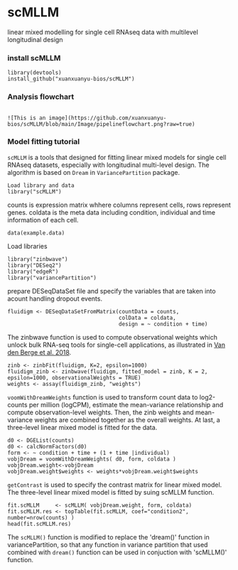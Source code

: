 # scMLLM
 linear mixed modelling for single cell RNAseq data with multilevel longitudinal design
 
### install scMLLM
```
library(devtools)
install_github("xuanxuanyu-bios/scMLLM")
```
### Analysis flowchart
```

![This is an image](https://github.com/xuanxuanyu-bios/scMLLM/blob/main/Image/pipelineflowchart.png?raw=true)

```

### Model fitting tutorial
`scMLLM` is a tools that designed for fitting linear mixed models for single cell RNAseq datasets, especially with longitudinal multi-level design. The algorithm is based on `Dream` in `VariancePartition` package.
```
Load library and data
library("scMLLM")
```
counts is expression matrix whhere columns represent cells, rows represent genes.
coldata is the meta data including condition, individual and time information of each cell. 
```
data(example.data)
```
Load libraries
```
library("zinbwave")
library("DESeq2")
library("edgeR")
library("variancePartition")
```
prepare DESeqDataSet file and specify the variables that are taken into acount handling dropout events. 
```
fluidigm <- DESeqDataSetFromMatrix(countData = counts,
                                   colData = coldata,
                                   design = ~ condition + time)
```
The zinbwave function is used to compute observational weights which unlock bulk RNA-seq tools for single-cell applications, as illustrated in [Van den Berge et al. 2018](https://genomebiology.biomedcentral.com/articles/10.1186/s13059-018-1406-4).
```
zinb <- zinbFit(fluidigm, K=2, epsilon=1000)
fluidigm_zinb <- zinbwave(fluidigm, fitted_model = zinb, K = 2, epsilon=1000, observationalWeights = TRUE)
weights <- assay(fluidigm_zinb, "weights")
```
`voomWithDreamWeights` function is used to transform count data to log2-counts per million (logCPM), estimate the mean-variance relationship and compute observation-level weights. Then, the zinb weights and mean-variance weights are combined together as the overall weights. At last, a three-level linear mixed model is fitted for the data.
```
d0 <- DGEList(counts)
d0 <- calcNormFactors(d0)
form <- ~ condition + time + (1 + time |individual)
vobjDream = voomWithDreamWeights( d0, form, coldata )
vobjDream.weight<-vobjDream
vobjDream.weight$weights <- weights*vobjDream.weight$weights
```
`getContrast` is used to specify the contrast matrix for linear mixed model. The three-level linear mixed model is  fitted by suing scMLLM function.
```
fit.scMLLM     <- scMLLM( vobjDream.weight, form, coldata)
fit.scMLLM.res <- topTable(fit.scMLLM, coef="condition2", number=nrow(counts) )
head(fit.scMLLM.res)
```
The `scMLLM()` function is modified to replace the 'dream()' function in variancePartition, so that any  function in variance partition that used combined with `dream()` function can be used in conjuction with 'scMLLM()' function.

